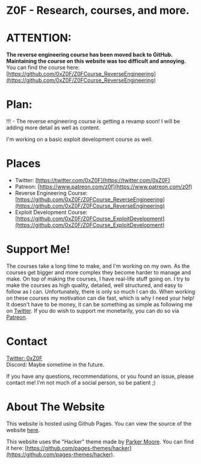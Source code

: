 # Z0F - Research, courses, and more.

# ATTENTION:
**The reverse engineering course has been moved back to GitHub. Maintaining the course on this website was too difficult and annoying.**  
You can find the course here: [https://github.com/0xZ0F/Z0FCourse_ReverseEngineering](https://github.com/0xZ0F/Z0FCourse_ReverseEngineering)

# Plan:
!!! - The reverse engineering course is getting a revamp soon! I will be adding more detail as well as content.

I'm working on a basic exploit development course as well.

# Places
* Twitter: [https://twitter.com/0xZ0F](https://twitter.com/0xZ0F)
* Patreon: [https://www.patreon.com/z0f](https://www.patreon.com/z0f)
* Reverse Engineering Course: [https://github.com/0xZ0F/Z0FCourse_ReverseEngineering](https://github.com/0xZ0F/Z0FCourse_ReverseEngineering)
* Exploit Development Course: [https://github.com/0xZ0F/Z0FCourse_ExploitDevelopment](https://github.com/0xZ0F/Z0FCourse_ExploitDevelopment)

# Support Me!
The courses take a long time to make, and I'm working on my own. As the courses get bigger and more complex they become harder to manage and make. On top of making the courses, I have real-life stuff going on. I try to make the courses as high quality, detailed, well structured, and easy to follow as I can. Unfortunately, there is only so much I can do. When working on these courses my motivation can die fast, which is why I need your help! It doesn't have to be money, it can be something as simple as following me on [Twitter](https://twitter.com/0xZ0F). If you do wish to support me monetarily, you can do so via [Patreon](https://www.patreon.com/z0f).

# Contact
[Twitter: 0xZ0F](https://twitter.com/0xZ0F)  
Discord: Maybe sometime in the future.

If you have any questions, recommendations, or you found an issue, please contact me! I'm not much of a social person, so be patient ;)

# About The Website
This website is hosted using Github Pages. You can view the source of the website [here](https://github.com/0xZ0F/0xZ0F.github.io).

This website uses the "Hacker" theme made by [Parker Moore](https://github.com/parkr). You can find it here: [https://github.com/pages-themes/hacker](https://github.com/pages-themes/hacker).